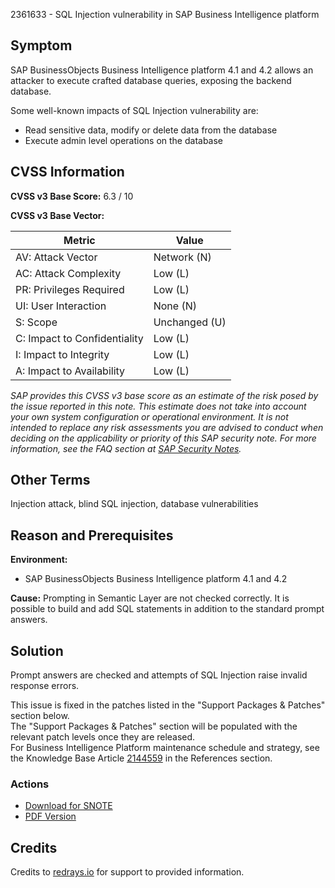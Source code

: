 2361633 - SQL Injection vulnerability in SAP Business Intelligence platform

## Symptom

SAP BusinessObjects Business Intelligence platform 4.1 and 4.2 allows an attacker to execute crafted database queries, exposing the backend database.

Some well-known impacts of SQL Injection vulnerability are:

- Read sensitive data, modify or delete data from the database
- Execute admin level operations on the database

## CVSS Information

**CVSS v3 Base Score:** 6.3 / 10

**CVSS v3 Base Vector:**

| Metric                           | Value           |
|----------------------------------|-----------------|
| AV: Attack Vector                | Network (N)     |
| AC: Attack Complexity            | Low (L)         |
| PR: Privileges Required          | Low (L)         |
| UI: User Interaction             | None (N)        |
| S: Scope                         | Unchanged (U)   |
| C: Impact to Confidentiality     | Low (L)         |
| I: Impact to Integrity           | Low (L)         |
| A: Impact to Availability        | Low (L)         |

_SAP provides this CVSS v3 base score as an estimate of the risk posed by the issue reported in this note. This estimate does not take into account your own system configuration or operational environment. It is not intended to replace any risk assessments you are advised to conduct when deciding on the applicability or priority of this SAP security note. For more information, see the FAQ section at [SAP Security Notes](https://support.sap.com/securitynotes)._

## Other Terms

Injection attack, blind SQL injection, database vulnerabilities

## Reason and Prerequisites

**Environment:**
- SAP BusinessObjects Business Intelligence platform 4.1 and 4.2

**Cause:**
Prompting in Semantic Layer are not checked correctly. It is possible to build and add SQL statements in addition to the standard prompt answers.

## Solution

Prompt answers are checked and attempts of SQL Injection raise invalid response errors.

This issue is fixed in the patches listed in the "Support Packages & Patches" section below.  
The "Support Packages & Patches" section will be populated with the relevant patch levels once they are released.  
For Business Intelligence Platform maintenance schedule and strategy, see the Knowledge Base Article [2144559](https://me.sap.com/softwarecenter/template/products/_APP=00200682500000001943&_EVENT=DISPHIER&HEADER=Y&FUNCTIONBAR=N&EVENT=TREE&NE=NAVIGATE&ENR=73555000100200001041&V=MAINT) in the References section.

### Actions

- [Download for SNOTE](https://notesdownloads.sap.com/note/0040000018392282017)
- [PDF Version](https://userapps.support.sap.com/sap/support/sfm/notes/print/0002361633?language=en-US&token=2184A77B127651718C60C61D5961A75F)

## Credits

Credits to [redrays.io](https://redrays.io) for support to provided information.